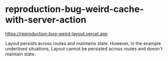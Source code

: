 # reproduction-bug-weird-cache-with-server-action

https://reproduction-bug-weird-layout.vercel.app

Layout persists across routes and maintains state. However, in the example underlined situations, Layout cannot be persisted across routes and doesn't maintain state.

